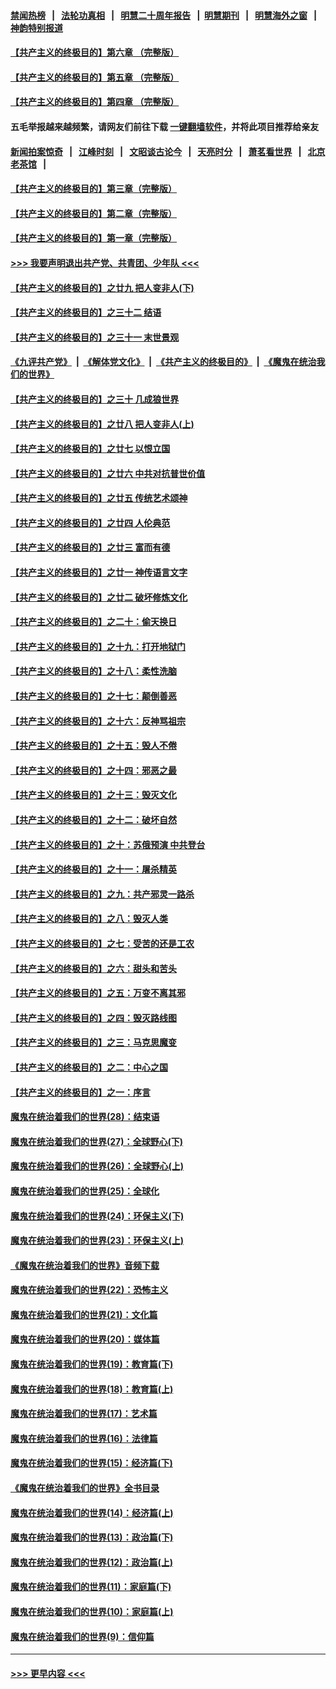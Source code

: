 #### [禁闻热榜](热点新闻.md?=0)  &nbsp;&nbsp;|&nbsp;&nbsp; [法轮功真相](https://github.com/gfw-breaker/truth/blob/master/README.md?=0) &nbsp;&nbsp;|&nbsp;&nbsp; [明慧二十周年报告](https://github.com/gfw-breaker/mh-reports/blob/master/README.md?=0) &nbsp;&nbsp;|&nbsp;&nbsp;[明慧期刊](https://github.com/gfw-breaker/mh-qikan) &nbsp;&nbsp;|&nbsp;&nbsp; [明慧海外之窗](https://github.com/gfw-breaker/mh-news/blob/master/README.md?=0) &nbsp;&nbsp;|&nbsp;&nbsp; [神韵特别报道](https://github.com/gfw-breaker/mh-news/blob/master/shenyun.md?=0)
#### [【共产主义的终极目的】第六章 （完整版）](../pages/nsc422/n11428913.md?t=03061331) 
#### [【共产主义的终极目的】第五章 （完整版）](../pages/nsc422/n11428912.md?t=03061331) 
#### [【共产主义的终极目的】第四章 （完整版）](../pages/nsc422/n11428907.md?t=03061331) 
#### 五毛举报越来越频繁，请网友们前往下载 [一键翻墙软件](https://github.com/gfw-breaker/ssr-accounts)，并将此项目推荐给亲友
#### [新闻拍案惊奇](https://github.com/gfw-breaker/banned-news/blob/master/pages/link4.md) &nbsp;&nbsp;|&nbsp;&nbsp; [江峰时刻](https://github.com/gfw-breaker/banned-news/blob/master/pages/link4.md) &nbsp;&nbsp;|&nbsp;&nbsp; [文昭谈古论今](https://github.com/gfw-breaker/banned-news/blob/master/pages/link4.md) &nbsp;&nbsp;|&nbsp;&nbsp; [天亮时分](https://github.com/gfw-breaker/banned-news/blob/master/pages/link4.md) &nbsp;&nbsp;|&nbsp;&nbsp; [萧茗看世界](https://github.com/gfw-breaker/banned-news/blob/master/pages/link4.md) &nbsp;&nbsp;|&nbsp;&nbsp; [北京老茶馆](https://github.com/gfw-breaker/banned-news/blob/master/pages/link4.md) &nbsp;&nbsp;|&nbsp;&nbsp; 
#### [【共产主义的终极目的】第三章（完整版）](../pages/nsc422/n11428848.md?t=03061331) 
#### [【共产主义的终极目的】第二章（完整版）](../pages/nsc422/n11428831.md?t=03061331) 
#### [【共产主义的终极目的】第一章（完整版）](../pages/nsc422/n11417651.md?t=03061331) 
#### [>>> 我要声明退出共产党、共青团、少年队 <<<](https://github.com/begood0513/goodnews/blob/master/quit/letter.md) 
#### [【共产主义的终极目的】之廿九 把人变非人(下)](../pages/nsc422/n11344140.md?t=03061331) 
#### [【共产主义的终极目的】之三十二 结语](../pages/nsc422/n11360535.md?t=03061331) 
#### [【共产主义的终极目的】之三十一 末世景观](../pages/nsc422/n11351129.md?t=03061331) 
#### [《九评共产党》](https://github.com/begood0513/9ping.md/blob/master/README.md) &nbsp;|&nbsp; [《解体党文化》](../../../../jtdwh.md/blob/master/README.md)  &nbsp;|&nbsp; [《共产主义的终极目的》](../../../../gczydzjmd.md/blob/master/README.md) &nbsp;|&nbsp; [《魔鬼在统治我们的世界》](../../../../mgztzwmdsj.md/blob/master/README.md) 
#### [【共产主义的终极目的】之三十 几成狼世界](../pages/nsc422/n11348280.md?t=03061331) 
#### [【共产主义的终极目的】之廿八 把人变非人(上)](../pages/nsc422/n11340492.md?t=03061331) 
#### [【共产主义的终极目的】之廿七 以恨立国](../pages/nsc422/n11336944.md?t=03061331) 
#### [【共产主义的终极目的】之廿六 中共对抗普世价值](../pages/nsc422/n11324785.md?t=03061331) 
#### [【共产主义的终极目的】之廿五 传统艺术颂神](../pages/nsc422/n11296396.md?t=03061331) 
#### [【共产主义的终极目的】之廿四 人伦典范](../pages/nsc422/n11296397.md?t=03061331) 
#### [【共产主义的终极目的】之廿三 富而有德](../pages/nsc422/n11283598.md?t=03061331) 
#### [【共产主义的终极目的】之廿一 神传语言文字](../pages/nsc422/n11263265.md?t=03061331) 
#### [【共产主义的终极目的】之廿二 破坏修炼文化](../pages/nsc422/n11245728.md?t=03061331) 
#### [【共产主义的终极目的】之二十：偷天换日](../pages/nsc422/n11238846.md?t=03061331) 
#### [【共产主义的终极目的】之十九：打开地狱门](../pages/nsc422/n11206376.md?t=03061331) 
#### [【共产主义的终极目的】之十八：柔性洗脑](../pages/nsc422/n11199994.md?t=03061331) 
#### [【共产主义的终极目的】之十七：颠倒善恶](../pages/nsc422/n11179782.md?t=03061331) 
#### [【共产主义的终极目的】之十六：反神骂祖宗](../pages/nsc422/n11166798.md?t=03061331) 
#### [【共产主义的终极目的】之十五：毁人不倦](../pages/nsc422/n11166792.md?t=03061331) 
#### [【共产主义的终极目的】之十四：邪恶之最](../pages/nsc422/n11150249.md?t=03061331) 
#### [【共产主义的终极目的】之十三：毁灭文化](../pages/nsc422/n11135227.md?t=03061331) 
#### [【共产主义的终极目的】之十二：破坏自然](../pages/nsc422/n11135214.md?t=03061331) 
#### [【共产主义的终极目的】之十：苏俄预演 中共登台](../pages/nsc422/n11118424.md?t=03061331) 
#### [【共产主义的终极目的】之十一：屠杀精英](../pages/nsc422/n11118442.md?t=03061331) 
#### [【共产主义的终极目的】之九：共产邪灵一路杀](../pages/nsc422/n11114139.md?t=03061331) 
#### [【共产主义的终极目的】之八：毁灭人类](../pages/nsc422/n11108503.md?t=03061331) 
#### [【共产主义的终极目的】之七：受苦的还是工农](../pages/nsc422/n11101809.md?t=03061331) 
#### [【共产主义的终极目的】之六：甜头和苦头](../pages/nsc422/n11096971.md?t=03061331) 
#### [【共产主义的终极目的】之五：万变不离其邪](../pages/nsc422/n11091285.md?t=03061331) 
#### [【共产主义的终极目的】之四：毁灭路线图](../pages/nsc422/n11086284.md?t=03061331) 
#### [【共产主义的终极目的】之三：马克思魔变](../pages/nsc422/n11061941.md?t=03061331) 
#### [【共产主义的终极目的】之二：中心之国](../pages/nsc422/n11047728.md?t=03061331) 
#### [【共产主义的终极目的】之一：序言](../pages/nsc422/n11086077.md?t=03061331) 
#### [魔鬼在统治着我们的世界(28)：结束语](../pages/nsc422/n10936246.md?t=03061331) 
#### [魔鬼在统治着我们的世界(27)：全球野心(下)](../pages/nsc422/n10928319.md?t=03061331) 
#### [魔鬼在统治着我们的世界(26)：全球野心(上)](../pages/nsc422/n10900318.md?t=03061331) 
#### [魔鬼在统治着我们的世界(25)：全球化](../pages/nsc422/n10788205.md?t=03061331) 
#### [魔鬼在统治着我们的世界(24)：环保主义(下)](../pages/nsc422/n10695307.md?t=03061331) 
#### [魔鬼在统治着我们的世界(23)：环保主义(上)](../pages/nsc422/n10688613.md?t=03061331) 
#### [《魔鬼在统治着我们的世界》音频下载](../pages/nsc422/n10635553.md?t=03061331) 
#### [魔鬼在统治着我们的世界(22)：恐怖主义](../pages/nsc422/n10614727.md?t=03061331) 
#### [魔鬼在统治着我们的世界(21)：文化篇](../pages/nsc422/n10597706.md?t=03061331) 
#### [魔鬼在统治着我们的世界(20)：媒体篇](../pages/nsc422/n10586579.md?t=03061331) 
#### [魔鬼在统治着我们的世界(19)：教育篇(下)](../pages/nsc422/n10564808.md?t=03061331) 
#### [魔鬼在统治着我们的世界(18)：教育篇(上)](../pages/nsc422/n10526970.md?t=03061331) 
#### [魔鬼在统治着我们的世界(17)：艺术篇](../pages/nsc422/n10499093.md?t=03061331) 
#### [魔鬼在统治着我们的世界(16)：法律篇](../pages/nsc422/n10485969.md?t=03061331) 
#### [魔鬼在统治着我们的世界(15)：经济篇(下)](../pages/nsc422/n10469975.md?t=03061331) 
#### [《魔鬼在统治着我们的世界》全书目录](../pages/nsc422/n10464261.md?t=03061331) 
#### [魔鬼在统治着我们的世界(14)：经济篇(上)](../pages/nsc422/n10457370.md?t=03061331) 
#### [魔鬼在统治着我们的世界(13)：政治篇(下)](../pages/nsc422/n10448270.md?t=03061331) 
#### [魔鬼在统治着我们的世界(12)：政治篇(上)](../pages/nsc422/n10444576.md?t=03061331) 
#### [魔鬼在统治着我们的世界(11)：家庭篇(下)](../pages/nsc422/n10440961.md?t=03061331) 
#### [魔鬼在统治着我们的世界(10)：家庭篇(上)](../pages/nsc422/n10435448.md?t=03061331) 
#### [魔鬼在统治着我们的世界(9)：信仰篇](../pages/nsc422/n10432159.md?t=03061331) 

----
#### [ >>> 更早内容 <<< ](../indexes/nsc422-earlier.md)
